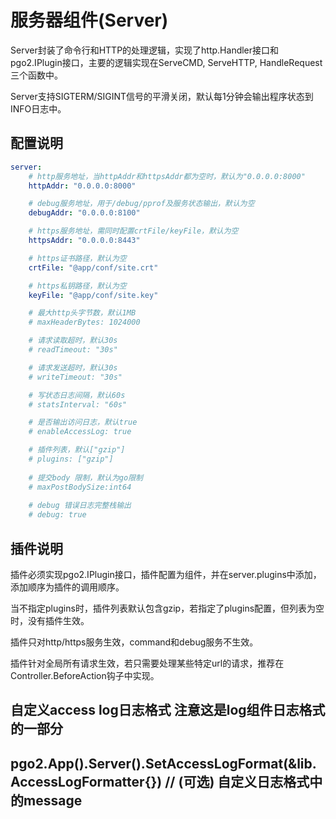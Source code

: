 # 服务器组件(Server)
Server封装了命令行和HTTP的处理逻辑，实现了http.Handler接口和pgo2.IPlugin接口，主要的逻辑实现在ServeCMD, ServeHTTP, HandleRequest三个函数中。

Server支持SIGTERM/SIGINT信号的平滑关闭，默认每1分钟会输出程序状态到INFO日志中。

## 配置说明
```yaml
server:
    # http服务地址，当httpAddr和httpsAddr都为空时，默认为"0.0.0.0:8000"
    httpAddr: "0.0.0.0:8000"

    # debug服务地址，用于/debug/pprof及服务状态输出，默认为空
    debugAddr: "0.0.0.0:8100"

    # https服务地址，需同时配置crtFile/keyFile，默认为空
    httpsAddr: "0.0.0.0:8443"

    # https证书路径，默认为空
    crtFile: "@app/conf/site.crt"

    # https私钥路径，默认为空
    keyFile: "@app/conf/site.key"

    # 最大http头字节数，默认1MB
    # maxHeaderBytes: 1024000

    # 请求读取超时，默认30s
    # readTimeout: "30s"

    # 请求发送超时，默认30s
    # writeTimeout: "30s"

    # 写状态日志间隔，默认60s
    # statsInterval: "60s"

    # 是否输出访问日志，默认true
    # enableAccessLog: true

    # 插件列表，默认["gzip"]
    # plugins: ["gzip"]
    
    # 提交body 限制，默认为go限制
    # maxPostBodySize:int64 
    
    # debug 错误日志完整栈输出
    # debug: true
```

## 插件说明
插件必须实现pgo2.IPlugin接口，插件配置为组件，并在server.plugins中添加，添加顺序为插件的调用顺序。

当不指定plugins时，插件列表默认包含gzip，若指定了plugins配置，但列表为空时，没有插件生效。

插件只对http/https服务生效，command和debug服务不生效。

插件针对全局所有请求生效，若只需要处理某些特定url的请求，推荐在Controller.BeforeAction钩子中实现。

## 自定义access log日志格式  注意这是log组件日志格式的一部分
## pgo2.App().Server().SetAccessLogFormat(&lib.AccessLogFormatter{}) // (可选) 自定义日志格式中的message
